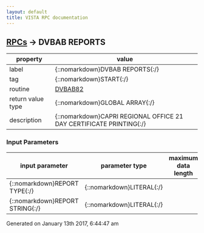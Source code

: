 ```yaml
---
layout: default
title: VISTA RPC documentation
---
```




## [RPCs](TableOfContent.md) &#8594; DVBAB REPORTS 

 property | value 
--- | --- 
 label | {::nomarkdown}DVBAB REPORTS{:/}
 tag | {::nomarkdown}START{:/}
 routine | [DVBAB82](http://code.osehra.org/dox/Routine_DVBAB82_source.html)
 return value type | {::nomarkdown}GLOBAL ARRAY{:/}
 description | {::nomarkdown}CAPRI REGIONAL OFFICE 21 DAY CERTIFICATE PRINTING{:/}

### Input Parameters

| input parameter | parameter type | maximum data length | required | description | 
| --- | --- | --- | --- | --- | 
| {::nomarkdown}REPORT TYPE{:/} | {::nomarkdown}LITERAL{:/} |  | {::nomarkdown}true{:/} |  | 
| {::nomarkdown}REPORT STRING{:/} | {::nomarkdown}LITERAL{:/} |  |  |  | 




 Generated on January 13th 2017, 6:44:47 am